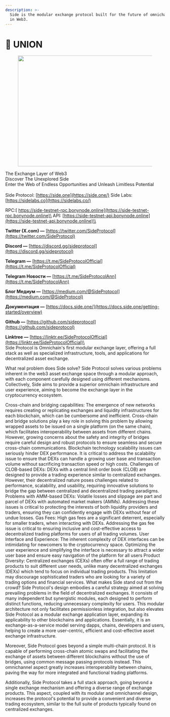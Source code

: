 ```yaml
---
description: >-
  Side is the modular exchange protocol built for the future of omnichain DeFi
  in Web3.
---
```


# 🚀 UNION

<figure><img src="https://miro.medium.com/v2/resize:fit:1260/0*zFOT-Sli7X6s9_vV.jpg" alt="" height="351" width="700"><figcaption></figcaption></figure>

The Exchange Layer of Web3\
Discover The Unexplored Side\
Enter the Web of Endless Opportunities and Unleash Limitless Potential\
\
Side Protocol: [https://side.one](https://side.one/) Side Labs: [https://sidelabs.co](https://sidelabs.co/)

RPC:[ https://side-testnet-rpc.bonynode.online](https://side-testnet-rpc.bonynode.online)\
API: [https://side-testnet-api.bonynode.online](https://side-testnet-api.bonynode.online)\\

**Twitter (X.com) —** [https://twitter.com/SideProtocol](https://twitter.com/SideProtocol)

**Discord —** [https://discord.gg/sideprotocol](https://discord.gg/sideprotocol)

**Telegram —** [https://t.me/SideProtocolOfficial](https://t.me/SideProtocolOfficial)

**Telegram Новости —** [https://t.me/SideProtocolAnn](https://t.me/SideProtocolAnn)

**Блог Медиум —** [https://medium.com/@SideProtocol](https://medium.com/@SideProtocol)

**Документация —** [https://docs.side.one/](https://docs.side.one/getting-started/overview)

**Github —** [https://github.com/sideprotocol](https://github.com/sideprotocol)

**Linktree —** [https://linktr.ee/SideProtocolOfficial](https://linktr.ee/SideProtocolOfficial)\
\
Side Protocol is Omnichain's first modular exchange layer, offering a full stack as well as specialized infrastructure, tools, and applications for decentralized asset exchange.

What real problem does Side solve? Side Protocol solves various problems inherent in the web3 asset exchange space through a modular approach, with each component carefully designed using different mechanisms. Collectively, Side aims to provide a superior omnichain infrastructure and user experience, aiming to become the exchange layer in the cryptocurrency ecosystem.

Cross-chain and bridging capabilities: The emergence of new networks requires creating or replicating exchanges and liquidity infrastructures for each blockchain, which can be cumbersome and inefficient. Cross-chain and bridge solutions play a key role in solving this problem by allowing wrapped assets to be issued on a single platform (on the same chain), which facilitates interoperability between assets from different chains. However, growing concerns about the safety and integrity of bridges require careful design and robust protocols to ensure seamless and secure cross-chain communications. Blockchain technology scalability issues can seriously hinder DEX performance. It is critical to address the scalability issue to ensure that DEXs can handle a growing user base and transaction volume without sacrificing transaction speed or high costs. Challenges of CLOB-based DEXs: DEXs with a central limit order book (CLOB) are designed to provide a trading experience similar to centralized exchanges. However, their decentralized nature poses challenges related to performance, scalability, and usability, requiring innovative solutions to bridge the gap between centralized and decentralized trading paradigms. Problems with AMM-based DEXs: Volatile losses and slippage are part and parcel of DEXs with automated market makers (AMMs). Addressing these issues is critical to protecting the interests of both liquidity providers and traders, ensuring they can confidently engage with DEXs without fear of undue losses. Gas Fees: High gas fees are a significant deterrent, especially for smaller traders, when interacting with DEXs. Addressing the gas fee issue is critical to ensuring inclusive and cost-effective access to decentralized trading platforms for users of all trading volumes. User Interface and Experience: The inherent complexity of DEX interfaces can be intimidating for newcomers to the cryptocurrency space. Optimizing the user experience and simplifying the interface is necessary to attract a wider user base and ensure easy navigation of the platform for all users Product Diversity: Centralized exchanges (CEXs) often offer a full range of trading products to suit different user needs, unlike many decentralized exchanges (DEXs) which tend to focus on individual trading products. This limitation may discourage sophisticated traders who are looking for a variety of trading options and financial services. What makes Side stand out from the crowd? Side Protocol's design embodies a careful strategy aimed at solving prevailing problems in the field of decentralized exchanges. It consists of many independent but synergistic modules, each designed to perform distinct functions, reducing unnecessary complexity for users. This modular architecture not only facilitates permissionless integration, but also elevates Side Protocol as a modular exchange application layer, expanding its applicability to other blockchains and applications. Essentially, it is an exchange-as-a-service model serving dapps, chains, developers and users, helping to create a more user-centric, efficient and cost-effective asset exchange infrastructure.

Moreover, Side Protocol goes beyond a simple multi-chain protocol. It is capable of performing cross-chain atomic swaps and facilitating the exchange of assets between different blockchains without the use of bridges, using common message passing protocols instead. This omnichannel aspect greatly increases interoperability between chains, paving the way for more integrated and functional trading platforms.

Additionally, Side Protocol takes a full stack approach, going beyond a single exchange mechanism and offering a diverse range of exchange products. This aspect, coupled with its modular and omnichannel design, increases the protocol's potential to provide a convenient and diverse trading ecosystem, similar to the full suite of products typically found on centralized exchanges.
